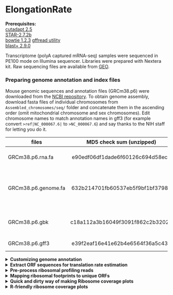 # ElongationRate

**Prerequisites:**  
[cutadapt 2.5](https://cutadapt.readthedocs.io/en/stable/index.html)  
[STAR-2.7.2b](https://github.com/alexdobin/STAR)  
[bowtie 1.2.3](http://bowtie-bio.sourceforge.net/index.shtml)
[gffread utility](http://ccb.jhu.edu/software/stringtie/gff.shtml)  
[blast+ 2.9.0](https://blast.ncbi.nlm.nih.gov/)

Transcriptome (polyA captured mRNA-seq) samples were sequenced in PE100 mode on Illumina sequencer. Libraries were prepared with Nextera kit.
Raw sequencing files are available from [GEO]().

### Preparing genome annotation and index files
Mouse genomic sequences and annotation files (GRCm38.p6) were downloaded from the [NCBI repository](http://ftp.ncbi.nih.gov/genomes/M_musculus/). 
To obtain genome assembly, download fasta files of individual chromosomes from ```Assembled_chromosomes/seq/``` folder and concatenate them in the ascending order (omit mitochondrial chromosome and sex chromosomes). Edit chromosome names to match annotation names in gff3 (for example convert ```>ref|NC_000067.6|``` to ```>NC_000067.6```) and say thanks to the NIH staff for letting you do it.  

| files               | MD5 check sum (unzipped)         | Description                                               |
| ------------------- |:--------------------------------:| ----------------------------------------------------------|
| GRCm38.p6.rna.fa    | e90edf06df1dade6f60126c694d58ec6 | RNA in fasta format, coding + noncoding                   |
| GRCm38.p6.genome.fa | 632b214701fb60537eb5f9bf1bf37983 | Genome sequence (nuclear genome only, no sex chromosomes) |
| GRCm38.p6.gbk       | c18a112a3b16049f3091f862c2b32024 | RNA in gene bank format, coding + noncoding               |
| GRCm38.p6.gff3      | e39f2eaf16e41e62b4e6564f36a5c437 | Genome annotation                                         | 


<details><summary><b>Customizing genome annotation</b></summary>  

**Customize genome annotation**  
Annotation of extrachromosomal contigs and sex chromosomes was omitted. 'Gnomon' (Predicted) records from gff file were also omitted and only 'RefSeq' and 'BestRefSeq' (manually curated) kept. Perl and R scripts are included in the GitHub repository.   
```bash
Discard_extrachromosomal_annotation.pl GRCm38.p6.gff3 >GRCm38.p6.custom.gff
Discard_gnomon_annotation.pl >GRCm38.p6.Refseq.gff	# automatically takes GRCm38.p6.custom.gff as an input
```
**Remove non-coding RNA genes**, leave only coding genes with their mRNA, transcript, exon, and CDS children. Fix the gff annotation from previous script by matching gene coordinates with the childern coordinates (occured due to removal of Gnomon features).
```bash
Discard_noncoding_annotation.R
```

**Convert annotation from GFF3 to GTF format**  
```bash
gffread GRCm38.p6.Refseq.coding.gff -T -o GRCm38.p6.Refseq.coding.gtf
# -T          - convert gff/gtf
```
</details>


<details><summary><b>Extract ORF sequences for translation rate estimation</b></summary>  

**Fetch all mRNA records**  
Run ```mRNA_extractor.pl```. First, it takes ```GRCm38.p6.gbk``` and extracts all RefSeq records for every gene including CDS, 5UTR, 3UTR lengths and a sequence. Then, it selects the single RefSeq record as the longest isoform. Sometimes, the ORF lengths of two isoforms are equal, in that case the longest isoform is selected based on the UTR length with 5UTR taking precedence over 3UTR. The script also trims mRNAs by 100 nucleotides flanking CDS.  If 5UTR and/or 3UTR are shorter than 100 nt, it raises a "flag".  

```bash
 perl mRNA_extractor.pl /path/GRCm38.p6.gbk
 # creates an output file named temp3
```
Fill missing 5UTR and 3UTRs with genomic sequences in cases when they are shorter than 100 nt.  
```bash
perl mRNA_genome_filler.pl 
# requires requires temp3 from the previous step in the same folder
# outputs mRNA_100.fasta file
```

mRNA_100.fasta file contains transcripts that can share high degree of homology. It is beneficial to eliminate highly similar transcripts prior to engaging to the main ribo-seq analysis. Run nucleotide blast in all vs. all mode

```bash
# build a database with local sequences
makeblastdb -in mRNA_100.fasta -title "mRNA_100" -dbtype nucl
# blast all sequences against each other
blastn -task blastn -num_threads 4 -outfmt 6 -evalue 0.001 -db mRNA_100.fasta -query mRNA_100.fasta -out blast_result.txt   
```

Extract non-redundant genes from ```blast_result.txt```. Selected blast parameters are not very strict and often assign a good score to a pair of genes that are not too similar.   
```bash
BLASTNprocessor.pl blast_result.txt
# outputs mRNA_100uniq.fasta file
```
</details>

<details><summary><b>Pre-process ribosomal profiling reads</b></summary>  

Two sets of indexed primers were used for library multiplexing. One set has 6-nt barcodes and the other 8-nt barcodes.  
<details><summary><b>Table of custom 6-nt index sequences used to multiplex libraries</b></summary>  
 

</details>

<details><summary><b>Table of custom 8-nt index sequences used to multiplex libraries</b></summary>  

| Index             | 8-nt barcode sequence   | Mice where it was used             |
| ------------------|:-----------------------:| -----------------------------------|
| Ribo-seq Index 1  | TCGCCTTA                |  19-month old mice                 |
| Ribo-seq Index 2  | CTAGTACG                |  19-month old mice                 |
| Ribo-seq Index 3  | TTCTGCCT                |  19-month old mice                 |
| Ribo-seq Index 4  | GCTCAGGA                |  19-month old mice                 | 
| Ribo-seq Index 5  | AGGAGTCC                |  19-month old mice                 |
| Ribo-seq Index 6  | CATGCCTA                |  19-month old mice                 |
| Ribo-seq Index 7  | GTAGAGAG                |  19-month old mice                 |
| Ribo-seq Index 8  | CCTCTCTG                |  19-month old mice                 |
| Ribo-seq Index 9  | AGCGTAGC                |  19-month old mice                 |
| Ribo-seq Index 10 | TCCTCTAC                |  19-month old mice                 |
| Ribo-seq Index 11 | CCTGAGAT                |  19-month old mice                 |
| Ribo-seq Index 12 | TAGCGAGT                |  19-month old mice                 |  
</details>


<details><summary><b>Ribo-seq of livers from 19-month old mice</b></summary>  
 
Liver Ribo-seq libraries of 19-month old mice were prepared with custom 8-nt barcodes and sequenced at Novogene in 150 PE mode. Total 12 libraries were pooled together and sequenced on a single lane. Ribosomal footprints are short, therefore only the forward read file (R1) is needed and the R2 file can be discarded. It is also more convenient to trim and remove rRNA reads from the pooled library before demultiplexing. If you are reproducing this analysis by downloading raw data from NCBI GEO repository, then demultiplexing was already done, but you still have to trimm and remove ribosomal contaminants from individual files.   

```bash
cutadapt -j 25 -u 1 -m 23 -M 40 -a AGATCGGAAGAGCACACGTCT --discard-untrimmed -o trimmed.fastq input.fastq
# j - number of processors
# u - delete first nucleotide of each read
# m - minimum length after adapter trimming
# M - maximum length after adapter trimming
```

Remove ribosomal contaminants  
```bash
 bowtie -p 20 -v 2 --un genomic.fastq ../bowtie-1.2.3/Mouse_indices/rmtRNA trimmed.fastq >/dev/null
```
Demultiplex pooled library into 12 individual samples  
```bash
perl BarcodeSplitter_8nt.pl genomic.fastq
```
</details>





</details>





<details><summary><b>Mapping ribosomal footprints to unique ORFs</b></summary>  
 
Build a Bowtie index out of ```mRNA_100uniq.fasta``` and ribosomal RNA    
```bash
bowtie-build  ./bowtie/genomes/mRNA_100uniq.fasta ./bowtie/Mouse_indices/mRNA_100uniq
bowtie-build  ./bowtie/genomes/Mouse_rmtRNA.fasta ./bowtie/Mouse_indices/rmtRNA
```
Align ribosomal fotprints against ```mRNA_100uniq.fasta```  
```bash
 bowtie -p 20 -v 2 -m 1 --norc --max /sample/redundant.fastq /bowtie-1.2.3/Mouse_indices/mRNA_100uniq /sample/genomic.fastq >uniq.bwt
```
</details>

<details><summary><b>Quick and dirty way of making Ribosome coverage plots</b></summary>  
 
 Run custom perl scipts to calculate ORFs coverage profiles and a metaprofile for every sample.   
 ```bash
 perl Coverage.pl uniq.bwt
 # requires mRNA_100uniq.fastq in the same folder with uniq.bwt
 perl Coverage_processor.pl 2000 start *.coverage
 ```
</details>

<details><summary><b>R-friendly ribosome coverage plots</b></summary>  
 
 Run custom perl scipts to calculate ORFs coverage profiles for every sample.   
 ```bash
 perl Coverage.pl uniq.bwt
 # requires mRNA_100uniq.fastq in the same folder with uniq.bwt
 ```
Transfer coverage files to a separate folder, give them appropriate names, for instance "MI26Li.coverage" and organize a txt table with sample names and description factors for subsequent analysis. Below is the example of a table I got:  

<details><summary>Table</summary> 

| Sample coverage file        | timepoint (sec)   |    organ     |   age  |
| --------------------------- |:-----------------:| :----------: | :----: |
|   MI26K.coverage            |   0               |   kidney     |   3    |
|   MI26Li.coverage           |   0               |   liver      |   3    |
|   MI26SKM.coverage          |   0               |   skeletal   |   3    |
|   MI27K.coverage            |   0               |   kidney     |   3    |
|   MI27Li.coverage           |   0               |   liver      |   3    |
|   MI27SKM.coverage          |   0               |   skeletal   |   3    |
|   MI28Li.coverage           |   0               |   liver      |   3    |
|   MI29Li.coverage           |   0               |   liver      |   3    |
|   MI43K.coverage            |   30              |   kidney     |   3    |
|   MI43Li.coverage           |   30              |   liver      |   3    |
|   MI43SKM.coverage          |   30              |   skeletal   |   3    |
|   MI44K.coverage            |   45              |   kidney     |   3    |
|   MI44Li.coverage           |   45              |   liver      |   3    |
|   MI50K.coverage            |   15              |   kidney     |   3    |
|   MI50Li.coverage           |   15              |   liver      |   3    |
|   MI51K.coverage            |   15              |   kidney     |   3    | 
|   MI51Li.coverage           |   15              |   liver      |   3    |
|   MI51SKM.coverage          |   15              |   skeletal   |   3    |
|   MI52K.coverage            |   30              |   kidney     |   3    |
|   MI52Li.coverage           |   30              |   liver      |   3    |
|   MI52SKM.coverage          |   30              |   skeletal   |   3    |
|   MI53K.coverage            |   45              |   kidney     |   3    |
|   MI53Li.coverage           |   45              |   liver      |   3    |
|   MI53SKM.coverage          |   45              |   skeletal   |   3    |
|   MI70SKM.coverage          |   15              |   skeletal   |   3    |
|   MI71K.coverage            |   15              |   kidney     |   3    |
|   MI71Li.coverage           |   15              |   liver      |   3    |
|   MI71SKM.coverage          |   15              |   skeletal   |   3    |
|   MI72K.coverage            |   30              |   kidney     |   3    |
|   MI72Li.coverage           |   30              |   liver      |   3    |
|   MI72SKM.coverage          |   30              |   skeletal   |   3    |
|   MI73K.coverage            |   45              |   kidney     |   3    |
|   MI75K.coverage            |   15              |   kidney     |   3    |
|   MI76K.coverage            |   30              |   kidney     |   3    |
|   MI77K.coverage            |   45              |   kidney     |   3    |
|   MI77Li.coverage           |   45              |   liver      |   3    |
|   MI77SKM.coverage          |   45              |   skeletal   |   3    |
|   MI13-16poolLi.coverage    |   300             |   liver      |   3    |
|   MI13-16poolK.coverage     |   300             |   kidney     |   3    |
|   MI13-16poolSKM.coverage   |   300             |   skeletal   |   3    |
|   MI106Li.coverage          |   30              |   liver      |   18   |
|   MI107Li.coverage          |   45              |   liver      |   18   |
|   MI108Li.coverage          |   15              |   liver      |   18   |
|   MI109Li.coverage          |   30              |   liver      |   18   |
|   MI111Li.coverage          |   15              |   liver      |   18   |
|   MI113Li.coverage          |   45              |   liver      |   18   |
|   MI118Li.coverage          |   30              |   liver      |   18   |
|   MI119Li.coverage          |   15              |   liver      |   18   |
|   MI120Li.coverage          |   45              |   liver      |   18   |
|   MI122Li.coverage          |   30              |   liver      |   18   |
|   MI125Li.coverage          |   45              |   liver      |   18   |
|   MI127Li.coverage          |   15              |   liver      |   18   |  
 

</details>
 
</details>
